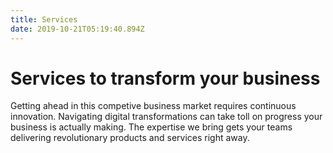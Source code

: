 ```yaml
---
title: Services
date: 2019-10-21T05:19:40.894Z
---
```

# Services to transform your business

Getting ahead in this competive business market requires continuous innovation. Navigating digital transformations can take toll on progress your business is actually making. The expertise we bring gets your teams delivering revolutionary products and services right away.
